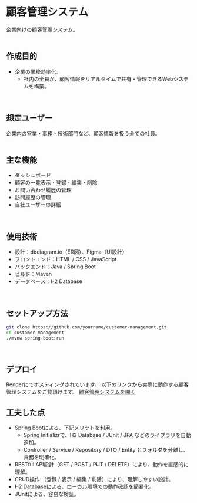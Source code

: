 # 顧客管理システム
企業向けの顧客管理システム。
<br>
<br>

## 作成目的
- 企業の業務効率化。
    - 社内の全員が、顧客情報をリアルタイムで共有・管理できるWebシステムを構築。
<br>

## 想定ユーザー
企業内の営業・事務・技術部門など、顧客情報を扱う全ての社員。
<br>
<br>

## 主な機能
- ダッシュボード
- 顧客の一覧表示・登録・編集・削除
- お問い合わせ履歴の管理
- 訪問履歴の管理
- 自社ユーザーの詳細
<br>

## 使用技術
- 設計：dbdiagram.io（ER図）、Figma（UI設計）
- フロントエンド：HTML / CSS / JavaScript
- バックエンド：Java / Spring Boot
- ビルド：Maven
- データベース：H2 Database
<br>

## セットアップ方法
```bash
git clone https://github.com/yourname/customer-management.git
cd customer-management
./mvnw spring-boot:run
```
<br>

## デプロイ
Renderにてホスティングされています。
以下のリンクから実際に動作する顧客管理システムをご覧頂けます。
[顧客管理システムを開く](https://customer-management-nwmz.onrender.com)
<br>

## 工夫した点
- Spring Bootによる、下記メリットを利用。
    - Spring Initializrで、H2 Database / JUnit / JPA などのライブラリを自動追加。
    - Controller / Service / Repository / DTO / Entity とフォルダを分離し、責務を明確化。
- RESTful API設計（GET / POST / PUT / DELETE）により、動作を直感的に理解。
- CRUD操作 （登録 / 表示 / 編集 / 削除）により、理解しやすい設計。
- H2 Databaseによる、ローカル環境での動作確認を簡易化。
- JUnitによる、容易な検証。
